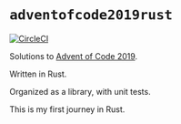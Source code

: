 # `adventofcode2019rust`

[![CircleCI](https://circleci.com/gh/patcoll/adventofcode2019rust.svg?style=svg)](https://circleci.com/gh/patcoll/workflows/adventofcode2019rust)

Solutions to [Advent of Code 2019](https://adventofcode.com/2019).

Written in Rust.

Organized as a library, with unit tests.

This is my first journey in Rust.
